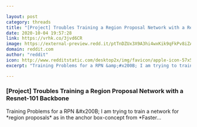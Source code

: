 ```yaml
---

layout: post
category: threads
title: "[Project] Troubles Training a Region Proposal Network with a Resnet-101 Backbone"
date: 2020-10-04 19:57:28
link: https://vrhk.co/3jvd6CR
image: https://external-preview.redd.it/ptTnDZUx3X9A3hi4wxKik9qFkPv8iZAiRYu9fRZmU0U.jpg?width=512&height=268.062827225&auto=webp&crop=512:268.062827225,smart&s=a00291898f2f0f7a31b6e795fa84d521f095dd88
domain: reddit.com
author: "reddit"
icon: http://www.redditstatic.com/desktop2x/img/favicon/apple-icon-57x57.png
excerpt: "Training Problems for a RPN &amp;#x200B; I am trying to train a network for \*region proposals\* as in the anchor box-concept from \*Faster..."

---
```


### [Project] Troubles Training a Region Proposal Network with a Resnet-101 Backbone

Training Problems for a RPN &amp;#x200B; I am trying to train a network for \*region proposals\* as in the anchor box-concept from \*Faster...